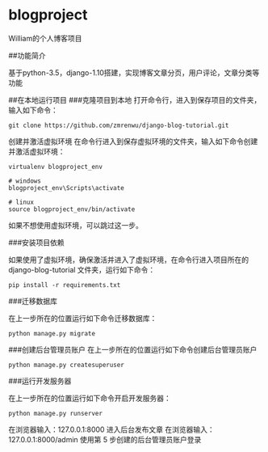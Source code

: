 # blogproject
William的个人博客项目

##功能简介

基于python-3.5，django-1.10搭建，实现博客文章分页，用户评论，文章分类等功能

##在本地运行项目
###克隆项目到本地
打开命令行，进入到保存项目的文件夹，输入如下命令：

	git clone https://github.com/zmrenwu/django-blog-tutorial.git

创建并激活虚拟环境
在命令行进入到保存虚拟环境的文件夹，输入如下命令创建并激活虚拟环境：

	virtualenv blogproject_env

	# windows
	blogproject_env\Scripts\activate

	# linux
	source blogproject_env/bin/activate

如果不想使用虚拟环境，可以跳过这一步。

###安装项目依赖

如果使用了虚拟环境，确保激活并进入了虚拟环境，在命令行进入项目所在的 django-blog-tutorial 文件夹，运行如下命令：

	pip install -r requirements.txt

###迁移数据库

在上一步所在的位置运行如下命令迁移数据库：

	python manage.py migrate

###创建后台管理员账户
在上一步所在的位置运行如下命令创建后台管理员账户

	python manage.py createsuperuser

###运行开发服务器

在上一步所在的位置运行如下命令开启开发服务器：

	python manage.py runserver

在浏览器输入：127.0.0.1:8000
进入后台发布文章
在浏览器输入：127.0.0.1:8000/admin
使用第 5 步创建的后台管理员账户登录
